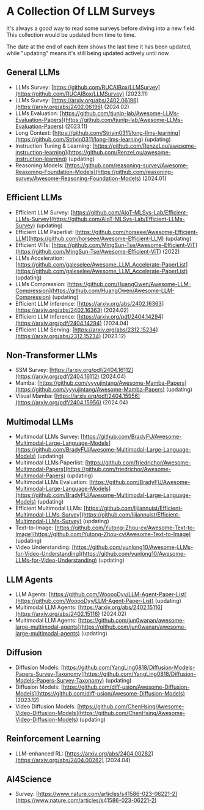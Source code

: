 # A Collection Of LLM Surveys

It's always a good way to read some surveys before diving into a new field. This collection would be updated from time to time.

The date at the end of each item shows the last time it has been updated, while "updating" means it's still being updated actively until now.

General LLMs
------
+ LLMs Survey: [https://github.com/RUCAIBox/LLMSurvey](https://github.com/RUCAIBox/LLMSurvey) (2023.11)   
+ LLMs Survey: [https://arxiv.org/abs/2402.06196](https://arxiv.org/abs/2402.06196) (2024.02)
+ LLMs Evaluation: [https://github.com/tjunlp-lab/Awesome-LLMs-Evaluation-Papers](https://github.com/tjunlp-lab/Awesome-LLMs-Evaluation-Papers) (2023.11)
+ Long Context: [https://github.com/Strivin0311/long-llms-learning](https://github.com/Strivin0311/long-llms-learning) (updating)
+ Instruction Tuning & Learning: [https://github.com/RenzeLou/awesome-instruction-learning](https://github.com/RenzeLou/awesome-instruction-learning) (updating)
+ Reasoning Models: [https://github.com/reasoning-survey/Awesome-Reasoning-Foundation-Models](https://github.com/reasoning-survey/Awesome-Reasoning-Foundation-Models) (2024.01)

Efficient LLMs
------
+ Efficient LLM Survey: [https://github.com/AIoT-MLSys-Lab/Efficient-LLMs-Survey](https://github.com/AIoT-MLSys-Lab/Efficient-LLMs-Survey) (updating)
+ Efficient LLM Paperlist: [https://github.com/horseee/Awesome-Efficient-LLM](https://github.com/horseee/Awesome-Efficient-LLM) (updating)
+ Efficient ViTs: [https://github.com/MingSun-Tse/Awesome-Efficient-ViT](https://github.com/MingSun-Tse/Awesome-Efficient-ViT) (2022)
+ LLMs Acceleration: [https://github.com/galeselee/Awesome_LLM_Accelerate-PaperList](https://github.com/galeselee/Awesome_LLM_Accelerate-PaperList) (updating)
+ LLMs Compression: [https://github.com/HuangOwen/Awesome-LLM-Compression](https://github.com/HuangOwen/Awesome-LLM-Compression) (updating)
+ Efficient LLM Inference: [https://arxiv.org/abs/2402.16363](https://arxiv.org/abs/2402.16363) (2024.02)
+ Efficient LLM Inference: [https://arxiv.org/pdf/2404.14294](https://arxiv.org/pdf/2404.14294) (2024.04)
+ Efficient LLM Serving: [https://arxiv.org/abs/2312.15234](https://arxiv.org/abs/2312.15234) (2023.12)


Non-Transformer LLMs
---
+ SSM Survey: [https://arxiv.org/pdf/2404.16112](https://arxiv.org/pdf/2404.16112) (2024.04)
+ Mamba: [https://github.com/yyyujintang/Awesome-Mamba-Papers](https://github.com/yyyujintang/Awesome-Mamba-Papers) (updating)
+ Visual Mamba: [https://arxiv.org/pdf/2404.15956](https://arxiv.org/pdf/2404.15956) (2024.04)

Multimodal LLMs
------
+ Multimodal LLMs Survey: [https://github.com/BradyFU/Awesome-Multimodal-Large-Language-Models](https://github.com/BradyFU/Awesome-Multimodal-Large-Language-Models) (updating)
+ Multimodal LLMs Paperlist: [https://github.com/friedrichor/Awesome-Multimodal-Papers](https://github.com/friedrichor/Awesome-Multimodal-Papers) (updating)
+ Multimodal LLMs Evaluation: [https://github.com/BradyFU/Awesome-Multimodal-Large-Language-Models](https://github.com/BradyFU/Awesome-Multimodal-Large-Language-Models) (updating)
+ Efficient Multimodal LLMs: [https://github.com/lijiannuist/Efficient-Multimodal-LLMs-Survey](https://github.com/lijiannuist/Efficient-Multimodal-LLMs-Survey) (updating)
+ Text-to-Image: [https://github.com/Yutong-Zhou-cv/Awesome-Text-to-Image](https://github.com/Yutong-Zhou-cv/Awesome-Text-to-Image) (updating)
+ Video Understanding: [https://github.com/yunlong10/Awesome-LLMs-for-Video-Understanding](https://github.com/yunlong10/Awesome-LLMs-for-Video-Understanding) (updating)

LLM Agents
------
+ LLM Agents: [https://github.com/WooooDyy/LLM-Agent-Paper-List](https://github.com/WooooDyy/LLM-Agent-Paper-List) (updating)
+ Multimodal LLM Agents: [https://arxiv.org/abs/2402.15116](https://arxiv.org/abs/2402.15116) (2024.02)
+ Multimodal LLM Agents: [https://github.com/jun0wanan/awesome-large-multimodal-agents](https://github.com/jun0wanan/awesome-large-multimodal-agents) (updating)

Diffusion
------
+ Diffusion Models: [https://github.com/YangLing0818/Diffusion-Models-Papers-Survey-Taxonomy](https://github.com/YangLing0818/Diffusion-Models-Papers-Survey-Taxonomy) (updating)
+ Diffusion Models: [https://github.com/diff-usion/Awesome-Diffusion-Models](https://github.com/diff-usion/Awesome-Diffusion-Models) (2023.12)
+ Video Diffusion Models: [https://github.com/ChenHsing/Awesome-Video-Diffusion-Models](https://github.com/ChenHsing/Awesome-Video-Diffusion-Models) (updating)

Reinforcement Learning
------
+ LLM-enhanced RL: [https://arxiv.org/abs/2404.00282](https://arxiv.org/abs/2404.00282) (2024.04)

AI4Science
------
+ Survey: [https://www.nature.com/articles/s41586-023-06221-2](https://www.nature.com/articles/s41586-023-06221-2)
